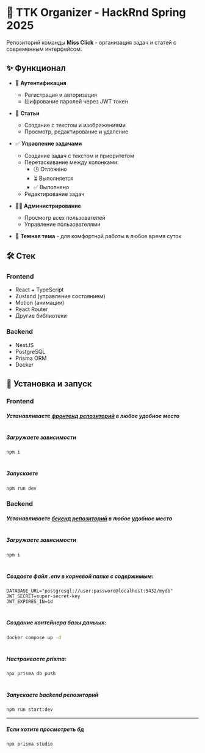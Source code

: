 # 🚀 TTK Organizer - HackRnd Spring 2025


Репозиторий команды **Miss Click** - организация задач и статей с современным интерфейсом.

## ✨ Функционал
- 🔐 **Аутентификация**
  - Регистрация и авторизация
  - Шифрование паролей через JWT токен

- 📝 **Статьи**
  - Создание с текстом и изображениями
  - Просмотр, редактирование и удаление

- ✅ **Управление задачами**
  - Создание задач с текстом и приоритетом
  - Перетаскивание между колонками:
    - 🕒 Отложено
    - ⏳ Выполняется
    - ✅ Выполнено
  - Редактирование задач

- 👨‍💻 **Администрирование**
  - Просмотр всех пользователей
  - Управление пользователями

- 🌙 **Темная тема** - для комфортной работы в любое время суток

## 🛠 Cтек

### Frontend
- React + TypeScript
- Zustand (управление состоянием)
- Motion (анимации)
- React Router
- Другие  библиотеки

### Backend
- NestJS
- PostgreSQL
- Prisma ORM
- Docker

## 🚀 Установка и запуск
### Frontend
##### Устанавливаете [фронтенд репозиторий](https://github.com/Lyaguh21/Team-MissClick-Frontend) в любое удобное место
#
##### Загружаете зависимости

```bash
npm i
```
#
##### Запускаете

```bash
npm run dev
```

### Backend
##### Устанавливаете [бекенд репозиторий](https://github.com/Lyaguh21/Team-MissClick-Backend) в любое удобное место
#
##### Загружаете зависимости

```bash
npm i
```
#
##### Создаете файл .env в корневой папке c содержимым:
```
DATABASE_URL="postgresql://user:password@localhost:5432/mydb"
JWT_SECRET=super-secret-key
JWT_EXPIRES_IN=1d
```
#
##### Создание контейнера базы даныых:

```bash
docker compose up -d      
````
#
##### Настраиваете prisma:

```bash
npx prisma db push
```
#

##### Запускаете backend репозиторий

```bash
npm run start:dev
```
---

##### Если хотите просмотреть бд 

```bash
npx prisma studio
```
